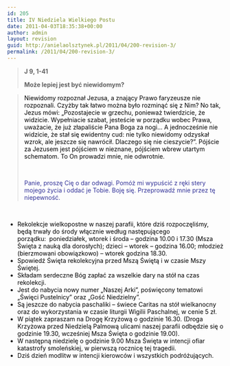 ```yaml
---
id: 205
title: IV Niedziela Wielkiego Postu
date: 2011-04-03T18:35:38+00:00
author: admin
layout: revision
guid: http://anielaolsztynek.pl/2011/04/200-revision-3/
permalink: /2011/04/200-revision-3/
---
```

> **J 9, 1-41**
> 
> **Może lepiej jest być niewidomym?**

> <span style="color: #000000;">Niewidomy rozpoznał Jezusa, a znający Prawo faryzeusze nie rozpoznali. Czyżby tak łatwo można było rozminąć się z Nim? No tak, Jezus mówi: &#8222;Pozostajecie w grzechu, ponieważ twierdzicie, że widzicie. Wypełniacie szabat, jesteście w porządku wobec Prawa,  uważacie, że już złapaliście Pana Boga za nogi&#8230; A jednocześnie nie widzicie, że stał się ewidentny cud: nie tylko niewidomy odzyskał wzrok, ale jeszcze się nawrócił. Dlaczego się nie cieszycie?&#8221;. Pójście za Jezusem jest pójściem w nieznane, pójściem wbrew utartym schematom. To On prowadzi mnie, nie odwrotnie. </span>
> 
> <span style="color: #000000;"> </span>
> 
> <span style="color: #333399;">Panie, proszę Cię o dar odwagi. Pomóż mi wypuścić z ręki stery mojego życia i oddać je Tobie. Boję się. Przeprowadź mnie przez tę niepewność. </span>

<span style="color: #333399;"> </span>

  * <span style="color: #000000;">Rekolekcje wielkopostne w naszej parafii, które dziś rozpoczęliśmy, będą trwały do środy włącznie według następującego porządku: </span><span style="color: #000000;"> poniedziałek, wtorek i środa &#8211; godzina 10.00 i 17.30 (Msza Święta z nauką dla dorosłych); dzieci &#8211; wtorek &#8211; godzina 16.00; młodzież (bierzmowani obowiązkowo) &#8211; wtorek godzina 18.30.</span>
  * <span style="color: #000000;">Spowiedź Święta rekolekcyjna przed Mszą Świętą i w czasie Mszy Świętej.</span>
  * <span style="color: #000000;">Składam serdeczne Bóg zapłać za wszelkie dary na stół na czas rekolekcji.</span>
  * <span style="color: #000000;">Jest do nabycia nowy numer &#8222;Naszej Arki&#8221;, poświęcony tematowi &#8222;Święci Pustelnicy&#8221; oraz &#8222;Gość Niedzielny&#8221;.</span>
  * <span style="color: #000000;">Są jeszcze do nabycia paschaliki &#8211; świece Caritas na stół wielkanocny oraz do wykorzystania w czasie liturgii Wigilii Paschalnej, w cenie 5 zł.</span>
  * <span style="color: #000000;">W piątek zapraszam na Drogę Krzyżową o godzinie 16.30. (Droga Krzyżowa przed Niedzielą Palmową ulicami naszej parafii odbędzie się o godzinie 19.30, wcześniej Msza Święta o godzinie 19.00).</span>
  * <span style="color: #000000;">W następną niedzielę o godzinie 9.00 Msza Święta w intencji ofiar katastrofy smoleńskiej, w pierwszą rocznicę tej tragedii.</span>
  * <span style="color: #000000;">Dziś dzień modlitw w intencji kierowców i wszystkich podróżujących.</span>